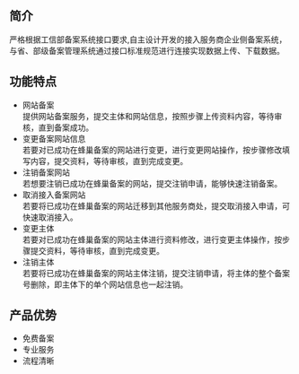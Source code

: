 ## 简介

严格根据工信部备案系统接口要求,自主设计开发的接入服务商企业侧备案系统，与省、部级备案管理系统通过接口标准规范进行连接实现数据上传、下载数据。

## 功能特点
* 网站备案<br>提供网站备案服务，提交主体和网站信息，按照步骤上传资料内容，等待审核，直到备案成功。
* 变更备案网站信息<br>若要对已成功在蜂巢备案的网站进行变更，进行变更网站操作，按步骤修改填写内容，提交资料，等待审核，直到完成变更。
* 注销备案网站<br>若想要注销已成功在蜂巢备案的网站，提交注销申请，能够快速注销备案。
* 取消接入备案网站<br>若要将已成功在蜂巢备案的网站迁移到其他服务商处，提交取消接入申请，可快速取消接入。
* 变更主体<br>若要对已成功在蜂巢备案的网站主体进行资料修改，进行变更主体操作，按步骤提交资料，等待审核，直到完成变更。
* 注销主体<br>若要将已成功在蜂巢备案的网站主体注销，提交注销申请，将主体的整个备案号删除，即主体下的单个网站信息也一起注销。

## 产品优势
* 免费备案
* 专业服务
* 流程清晰